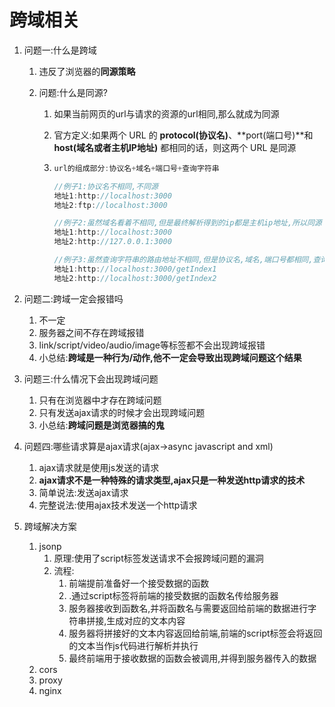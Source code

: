 # 跨域相关

1. 问题一:什么是跨域

   1. 违反了浏览器的**同源策略**

   2. 问题:什么是同源?

      1. 如果当前网页的url与请求的资源的url相同,那么就成为同源

      2. 官方定义:如果两个 URL 的 **protocol(协议名)**、**port(端口号)**和 **host(域名或者主机IP地址)** 都相同的话，则这两个 URL 是同源

      3. ```js
         url的组成部分:协议名+域名+端口号+查询字符串

         //例子1:协议名不相同,不同源
         地址1:http://localhost:3000
         地址2:ftp://localhost:3000

         //例子2:虽然域名看着不相同,但是最终解析得到的ip都是主机ip地址,所以同源
         地址1:http://localhost:3000
         地址2:http://127.0.0.1:3000

         //例子3:虽然查询字符串的路由地址不相同,但是协议名,域名,端口号都相同,查询字符串不在判断是否同源的考虑范围之内,所以同源
         地址1:http://localhost:3000/getIndex1
         地址2:http://localhost:3000/getIndex2

         ```

2. 问题二:跨域一定会报错吗

   1. 不一定
   2. 服务器之间不存在跨域报错
   3. link/script/video/audio/image等标签都不会出现跨域报错
   4. 小总结:**跨域是一种行为/动作,他不一定会导致出现跨域问题这个结果**

3. 问题三:什么情况下会出现跨域问题

   1. 只有在浏览器中才存在跨域问题
   2. 只有发送ajax请求的时候才会出现跨域问题
   3. 小总结:**跨域问题是浏览器搞的鬼**

4. 问题四:哪些请求算是ajax请求(ajax->async javascript and xml)

   1. ajax请求就是使用js发送的请求
   2. **ajax请求不是一种特殊的请求类型,ajax只是一种发送http请求的技术**
   3. 简单说法:发送ajax请求
   4. 完整说法:使用ajax技术发送一个http请求

5. 跨域解决方案

   1. jsonp
      1. 原理:使用了script标签发送请求不会报跨域问题的漏洞
      2. 流程:
         1. 前端提前准备好一个接受数据的函数
         2. .通过script标签将前端的接受数据的函数名传给服务器
         3. 服务器接收到函数名,并将函数名与需要返回给前端的数据进行字符串拼接,生成对应的文本内容
         4. 服务器将拼接好的文本内容返回给前端,前端的script标签会将返回的文本当作js代码进行解析并执行
         5. 最终前端用于接收数据的函数会被调用,并得到服务器传入的数据
   2. cors
   3. proxy
   4. nginx


